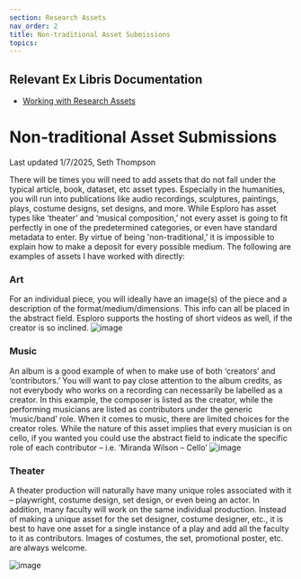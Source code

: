 ```yaml
---
section: Research Assets
nav_order: 2
title: Non-traditional Asset Submissions
topics:
---
```

## Relevant Ex Libris Documentation
- [Working with Research Assets](https://knowledge.exlibrisgroup.com/Esploro/Product_Documentation/Esploro_Online_Help_(English)/Working_with_the_Esploro_Research_Hub/010_Working_with_Research_Assets)
# Non-traditional Asset Submissions
Last updated 1/7/2025, Seth Thompson

There will be times you will need to add assets that do not fall under the typical 
article, book, dataset, etc asset types. Especially in the humanities, you will run 
into publications like audio recordings, sculptures, paintings, plays, costume designs,
set designs, and more. While Esploro has asset types like ‘theater’ and ‘musical 
composition,’ not every asset is going to fit perfectly in one of the predetermined 
categories, or even have standard metadata to enter. By virtue of being 'non-traditional,'
it is impossible to explain how to make a deposit for every possible medium. The following
are examples of assets I have worked with directly:

### Art
For an individual piece, you will ideally have an image(s) of the piece and a 
description of the format/medium/dimensions. This info can all be placed in the 
abstract field. Esploro supports the hosting of short videos as well, if the creator is
so inclined.
![image](https://github.com/user-attachments/assets/a166bfff-0865-47cd-ac51-a051f96b8fcf)

### Music
An album is a good example of when to make use of both ‘creators’ and ‘contributors.’
You will want to pay close attention to the album credits, as not everybody who works 
on a recording can necessarily be labelled as a creator. In this example, the composer 
is listed as the creator, while the performing musicians are listed as contributors 
under the generic ‘music/band’ role. When it comes to music, there are limited choices 
for the creator roles. While the nature of this asset implies that every musician is on
cello, if you wanted you could use the abstract field to indicate the specific role of
each contributor – i.e. ‘Miranda Wilson – Cello’
![image](https://github.com/user-attachments/assets/1cb648d9-5a3d-41af-a58d-d69a9ab8291d)

### Theater
A theater production will naturally have many unique roles associated with it – 
playwright, costume design, set design, or even being an actor. In addition, many 
faculty will work on the same individual production. Instead of making a unique 
asset for the set designer, costume designer, etc., it is best to have one asset for
a single instance of a play and add all the faculty to it as contributors. Images of 
costumes, the set, promotional poster, etc. are always welcome.

![image](https://github.com/user-attachments/assets/86ba47f1-7907-44ee-b8a2-54a915d37ae0)
